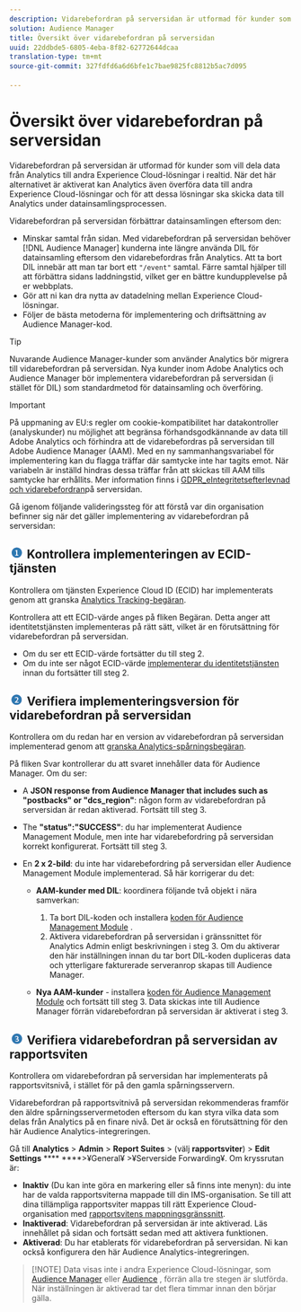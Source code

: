 ```yaml
---
description: Vidarebefordran på serversidan är utformad för kunder som vill dela data från Analytics till andra Experience Cloud-lösningar i realtid. När det här alternativet är aktiverat kan Analytics även överföra data till andra Experience Cloud-lösningar och för att dessa lösningar ska skicka data till Analytics under datainsamlingsprocessen.
solution: Audience Manager
title: Översikt över vidarebefordran på serversidan
uuid: 22ddbde5-6805-4eba-8f82-62772644dcaa
translation-type: tm+mt
source-git-commit: 327fdfd6a6d6bfe1c7bae9825fc8812b5ac7d095

---
```



# Översikt över vidarebefordran på serversidan

Vidarebefordran på serversidan är utformad för kunder som vill dela data från Analytics till andra Experience Cloud-lösningar i realtid. När det här alternativet är aktiverat kan Analytics även överföra data till andra Experience Cloud-lösningar och för att dessa lösningar ska skicka data till Analytics under datainsamlingsprocessen.

Vidarebefordran på serversidan förbättrar datainsamlingen eftersom den:

* Minskar samtal från sidan. Med vidarebefordran på serversidan behöver [!DNL Audience Manager] kunderna inte längre använda DIL för datainsamling eftersom den vidarebefordras från Analytics. Att ta bort DIL innebär att man tar bort ett `"/event"` samtal. Färre samtal hjälper till att förbättra sidans laddningstid, vilket ger en bättre kundupplevelse på er webbplats.
* Gör att ni kan dra nytta av datadelning mellan Experience Cloud-lösningar.
* Följer de bästa metoderna för implementering och driftsättning av Audience Manager-kod.

>[!TIP]
>
>Nuvarande Audience Manager-kunder som använder Analytics bör migrera till vidarebefordran på serversidan. Nya kunder inom Adobe Analytics och Audience Manager bör implementera vidarebefordran på serversidan (i stället för DIL) som standardmetod för datainsamling och överföring.

>[!IMPORTANT]
>På uppmaning av EU:s regler om cookie-kompatibilitet har datakontroller (analyskunder) nu möjlighet att begränsa förhandsgodkännande av data till Adobe Analytics och förhindra att de vidarebefordras på serversidan till Adobe Audience Manager (AAM). Med en ny sammanhangsvariabel för implementering kan du flagga träffar där samtycke inte har tagits emot. När variabeln är inställd hindras dessa träffar från att skickas till AAM tills samtycke har erhållits. Mer information finns i [GDPR_eIntegritetsefterlevnad och vidarebefordran](/help/admin/admin/c-server-side-forwarding/ssf-gdpr.md)på serversidan.

Gå igenom följande valideringssteg för att förstå var din organisation befinner sig när det gäller implementering av vidarebefordran på serversidan:

## ![step1_icon.png image](assets/step1_icon.png) Kontrollera implementeringen av ECID-tjänsten

Kontrollera om tjänsten Experience Cloud ID (ECID) har implementerats genom att granska [Analytics Tracking-begäran](https://docs.adobe.com/content/help/en/id-service/using/implementation/test-verify.html).

Kontrollera att ett ECID-värde anges på fliken Begäran. Detta anger att identitetstjänsten implementeras på rätt sätt, vilket är en förutsättning för vidarebefordran på serversidan.

* Om du ser ett ECID-värde fortsätter du till steg 2.
* Om du inte ser något ECID-värde [implementerar du identitetstjänsten](https://docs.adobe.com/content/help/en/id-service/using/implementation/implementation-guides.html) innan du fortsätter till steg 2.

## ![step2_icon.png image](assets/step2_icon.png) Verifiera implementeringsversion för vidarebefordran på serversidan

Kontrollera om du redan har en version av vidarebefordran på serversidan implementerad genom att [granska Analytics-spårningsbegäran](/help/admin/admin/c-server-side-forwarding/ssf-verify.md).

På fliken Svar kontrollerar du att svaret innehåller data för Audience Manager. Om du ser:

* A **JSON response from Audience Manager that includes such as &quot;postbacks&quot; or &quot;dcs_region&quot;**: någon form av vidarebefordran på serversidan är redan aktiverad. Fortsätt till steg 3.
* The **&quot;status&quot;:&quot;SUCCESS&quot;**: du har implementerat Audience Management Module, men inte har vidarebefordring på serversidan korrekt konfigurerat. Fortsätt till steg 3.
* En **2 x 2-bild**: du inte har vidarebefordring på serversidan eller Audience Management Module implementerad. Så här korrigerar du det:

   * **AAM-kunder med DIL**: koordinera följande två objekt i nära samverkan:

      1. Ta bort DIL-koden och installera [koden för Audience Management Module](https://docs.adobe.com/content/help/en/audience-manager/user-guide/implementation-integration-guides/integration-other-solutions/audience-management-module.html) .
      1. Aktivera vidarebefordran på serversidan i gränssnittet för Analytics Admin enligt beskrivningen i steg 3. Om du aktiverar den här inställningen innan du tar bort DIL-koden dupliceras data och ytterligare fakturerade serveranrop skapas till Audience Manager.
   * **Nya AAM-kunder** - installera [koden för Audience Management Module](https://docs.adobe.com/content/help/en/audience-manager/user-guide/implementation-integration-guides/integration-other-solutions/audience-management-module.html) och fortsätt till steg 3. Data skickas inte till Audience Manager förrän vidarebefordran på serversidan är aktiverat i steg 3.


## ![step3_icon.png image](assets/step3_icon.png) Verifiera vidarebefordran på serversidan av rapportsviten

Kontrollera om vidarebefordran på serversidan har implementerats på rapportsvitsnivå, i stället för på den gamla spårningsservern.

Vidarebefordran på rapportsvitnivå på serversidan rekommenderas framför den äldre spårningsservermetoden eftersom du kan styra vilka data som delas från Analytics på en finare nivå. Det är också en förutsättning för den här Audience Analytics-integreringen.

Gå till **Analytics** > **Admin** > **Report Suites** > (välj **rapportsviter**) > **Edit Settings** **** ****>¥General¥ >¥Serverside Forwarding¥. Om kryssrutan är:

* **Inaktiv** (Du kan inte göra en markering eller så finns inte menyn): du inte har de valda rapportsviterna mappade till din IMS-organisation. Se till att dina tillämpliga rapportsviter mappas till rätt Experience Cloud-organisation med [rapportsvitens mappningsgränssnitt](https://docs.adobe.com/content/help/en/core-services/interface/about-core-services/report-suite-mapping.html).
* **Inaktiverad**: Vidarebefordran på serversidan är inte aktiverad. Läs innehållet på sidan och fortsätt sedan med att aktivera funktionen.
* **Aktiverad**: Du har etablerats för vidarebefordran på serversidan. Ni kan också konfigurera den här Audience Analytics-integreringen.

>[!NOTE] Data visas inte i andra Experience Cloud-lösningar, som [Audience Manager](https://docs.adobe.com/content/help/en/audience-manager/user-guide/aam-home.html) eller [Audience](https://docs.adobe.com/content/help/en/core-services/interface/audiences/audience-library.html) , förrän alla tre stegen är slutförda. När inställningen är aktiverad tar det flera timmar innan den börjar gälla.

